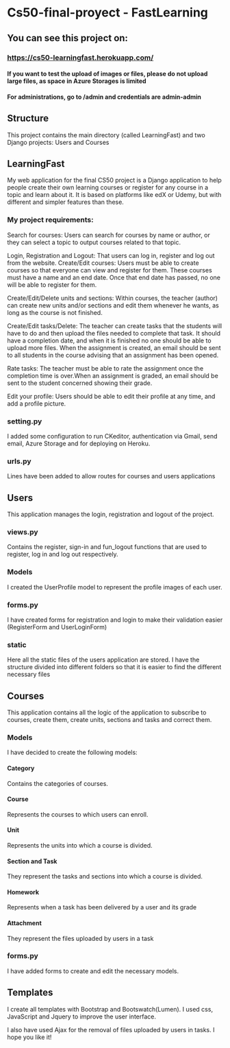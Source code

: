 # Cs50-final-proyect - FastLearning

## You can see this project on:
### https://cs50-learningfast.herokuapp.com/
#### If you want to test the upload of images or files, please do not upload large files, as space in Azure Storages is limited

#### For administrations, go to /admin and credentials are admin-admin

## Structure
This project contains the main directory (called LearningFast) and two Django projects: Users and Courses

## LearningFast
My web application for the final CS50 project is a Django application to help people create their own learning courses or register for any course in a topic and learn about it. It is based on platforms like edX or Udemy, but with different and simpler features than these.

### My project requirements:

Search for courses: Users can search for courses by name or author, or they can select a topic to output courses related to that topic.

Login, Registration and Logout: That users can log in, register and log out from the website.
Create/Edit courses: Users must be able to create courses so that everyone can view and register for them. These courses must have a name and an end date. Once that end date has passed, no one will be able to register for them.

Create/Edit/Delete units and sections: Within courses, the teacher (author) can create new units and/or sections and edit them whenever he wants, as long as the course is not finished.

Create/Edit tasks/Delete:  The teacher can create tasks that the students will have to do and then upload the files needed to complete that task.  It should have a completion date, and when it is finished no one should be able to upload more files. When the assignment is created, an email should be sent to all students in the course advising that an assignment has been opened.

Rate tasks: The teacher must be able to rate the assignment once the completion time is over.When an assignment is graded, an email should be sent to the student concerned showing their grade.

Edit your profile: Users should be able to edit their profile at any time, and add a profile picture.

### setting.py
I added some configuration to run CKeditor, authentication via Gmail, send email, Azure Storage and for deploying on Heroku.

### urls.py
Lines have been added to allow routes for courses and users applications

## Users
This application manages the login, registration and logout of the project.

### views.py
Contains the register, sign-in and fun_logout functions that are used to register, log in and log out respectively.

### Models
I created the UserProfile model to represent the profile images of each user.

### forms.py
I have created forms for registration and login to make their validation easier (RegisterForm and UserLoginForm)

### static
Here all the static files of the users application are stored. I have the structure divided into different folders so that it is easier to find the different necessary files

## Courses 
This application contains all the logic of the application to subscribe to courses, create them, create units, sections and tasks and correct them.

### Models
I have decided to create the following models:
#### Category
Contains the categories of courses.
#### Course
Represents the courses to which users can enroll.
#### Unit
Represents the units into which a course is divided.
#### Section and Task
They represent the tasks and sections into which a course is divided.
#### Homework
Represents when a task has been delivered by a user and its grade
#### Attachment
They represent the files uploaded by users in a task

### forms.py
I have added forms to create and edit the necessary models.

## Templates
I create all templates with Bootstrap and Bootswatch(Lumen). I used css, JavaScript and Jquery to improve the user interface.

I also have used Ajax for the removal of files uploaded by users in tasks. 
I hope you like it!